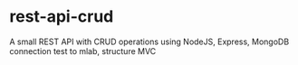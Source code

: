 # rest-api-crud

A small REST API with CRUD operations using NodeJS, Express, MongoDB connection test to mlab, structure MVC
